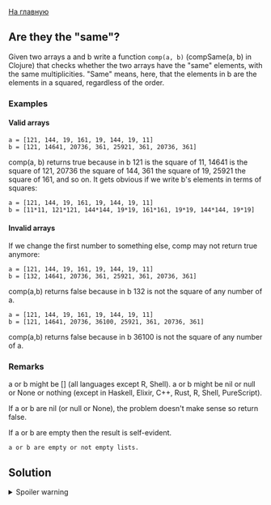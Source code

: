 [На главную](https://github.com/svgaryaev/codewars)

## Are they the "same"?

Given two arrays a and b write a function `comp(a, b)` (compSame(a, b) in Clojure) that checks whether the two arrays have the "same" elements, with the same multiplicities. "Same" means, here, that the elements in b are the elements in a squared, regardless of the order.

### Examples

#### Valid arrays

```
a = [121, 144, 19, 161, 19, 144, 19, 11]
b = [121, 14641, 20736, 361, 25921, 361, 20736, 361]
```

comp(a, b) returns true because in b 121 is the square of 11, 14641 is the square of 121, 20736 the square of 144, 361 the square of 19, 25921 the square of 161, and so on. It gets obvious if we write b's elements in terms of squares:

```
a = [121, 144, 19, 161, 19, 144, 19, 11]
b = [11*11, 121*121, 144*144, 19*19, 161*161, 19*19, 144*144, 19*19]
```

#### Invalid arrays

If we change the first number to something else, comp may not return true anymore:

```
a = [121, 144, 19, 161, 19, 144, 19, 11]
b = [132, 14641, 20736, 361, 25921, 361, 20736, 361]
```

comp(a,b) returns false because in b 132 is not the square of any number of a.

```
a = [121, 144, 19, 161, 19, 144, 19, 11]
b = [121, 14641, 20736, 36100, 25921, 361, 20736, 361]
```

comp(a,b) returns false because in b 36100 is not the square of any number of a.

### Remarks

a or b might be [] (all languages except R, Shell). a or b might be nil or null or None or nothing (except in Haskell, Elixir, C++, Rust, R, Shell, PureScript).

If a or b are nil (or null or None), the problem doesn't make sense so return false.

If a or b are empty then the result is self-evident.

```
a or b are empty or not empty lists.
```

## Solution

<details>
<summary>Spoiler warning</summary>

```js
function comp(arr1, arr2) {
    return !!arr1 && !!arr2 && (arr2 = arr2.sort((a,b) => a-b), arr1.sort((a,b) => a-b).every((e, i) => e ** 2 === arr2[i]));
}
```

</details>
